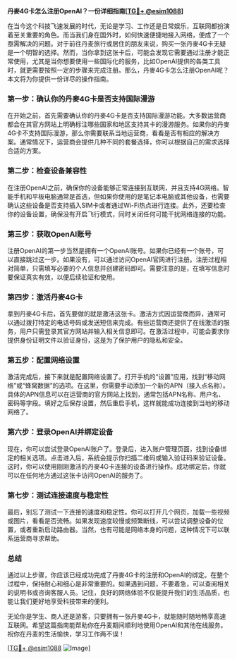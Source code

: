 **丹麥4G卡怎么注册OpenAI？一份详细指南[[TG💪+ @esim1088](https://t.me/s/esim1088)]**

在当今这个科技飞速发展的时代，无论是学习、工作还是日常娱乐，互联网都扮演着至关重要的角色。而当我们身在国外时，如何快速便捷地接入网络，便成了一个亟需解决的问题。对于前往丹麦旅行或居住的朋友来说，购买一张丹麥4G卡无疑是一个明智的选择。然而，当你拿到这张卡后，可能会发现它需要通过注册才能正常使用，尤其是当你想要使用一些国际化的服务，比如OpenAI提供的各类工具时，就更需要按照一定的步骤来完成注册。那么，丹麥4G卡怎么注册OpenAI呢？本文将为你提供一份详尽的操作指南。

### 第一步：确认你的丹麥4G卡是否支持国际漫游

在开始之前，首先需要确认你的丹麥4G卡是否支持国际漫游功能。大多数运营商都会在其官方网站上明确标注哪些国家和地区支持其卡的漫游服务。如果你的丹麥4G卡不支持国际漫游，那么你需要联系当地运营商，看看是否有相应的解决方案。通常情况下，运营商会提供几种不同的套餐选择，你可以根据自己的需求选择合适的方案。

### 第二步：检查设备兼容性

在注册OpenAI之前，确保你的设备能够正常连接到互联网，并且支持4G网络。智能手机和平板电脑通常是首选，但如果你使用的是笔记本电脑或其他设备，也需要确认这些设备是否支持插入SIM卡或者通过Wi-Fi热点进行连接。此外，还要检查你的设备设置，确保没有开启飞行模式，同时关闭任何可能干扰网络连接的功能。

### 第三步：获取OpenAI账号

注册OpenAI的第一步当然是拥有一个OpenAI账号。如果你已经有一个账号，可以直接跳过这一步。如果没有，可以通过访问OpenAI官网进行注册。注册过程相对简单，只需填写必要的个人信息并创建密码即可。需要注意的是，在填写信息时要保证真实有效，以便后续验证和使用。

### 第四步：激活丹麥4G卡

拿到丹麥4G卡后，首先要做的就是激活这张卡。激活方式因运营商而异，通常可以通过拨打特定的电话号码或发送短信来完成。有些运营商还提供了在线激活的服务，用户只需登录其官方网站并输入相关信息即可。在激活过程中，可能会要求你提供身份证明文件以验证身份，这是为了保护用户的隐私和安全。

### 第五步：配置网络设置

激活完成后，接下来就是配置网络设置了。打开手机的“设置”应用，找到“移动网络”或“蜂窝数据”的选项。在这里，你需要手动添加一个新的APN（接入点名称）。具体的APN信息可以在运营商的官方网站上找到，通常包括APN名称、用户名、密码等字段。填好之后保存设置，然后重启手机，这样就能成功连接到当地的移动网络了。

### 第六步：登录OpenAI并绑定设备

现在，你可以尝试登录OpenAI账户了。登录后，进入账户管理页面，找到设备绑定的相关选项。点击进入后，系统会提示你扫描二维码或输入验证码来验证设备。这时，你可以使用刚刚激活的丹麥4G卡连接的设备进行操作。成功绑定后，你就可以在任何地方通过这张卡访问OpenAI的服务了。

### 第七步：测试连接速度与稳定性

最后，别忘了测试一下连接的速度和稳定性。你可以打开几个网页，加载一些视频或图片，看看是否流畅。如果发现速度较慢或频繁断线，可以尝试调整设备的位置，或者重新启动路由器。当然，也有可能是网络本身的问题，这种情况下可以联系运营商寻求帮助。

### 总结

通过以上步骤，你应该已经成功完成了丹麥4G卡的注册和OpenAI的绑定。在整个过程中，保持耐心和细心是非常重要的。如果遇到问题，不要着急，可以查阅相关的说明书或咨询客服人员。记住，良好的网络体验不仅能提升我们的生活品质，也能让我们更好地享受科技带来的便利。

无论你是学生、商人还是游客，只要拥有一张丹麥4G卡，就能随时随地畅享高速互联网。希望这篇指南能帮助你在丹麦期间顺利地使用OpenAI和其他在线服务。祝你在丹麦的生活愉快，学习工作两不误！

[[TG💪+ @esim1088](https://t.me/s/esim1088) ![Image](https://i.postimg.cc/4NQfJmqS/Snipaste-2025-05-13-00-14-12.png)]